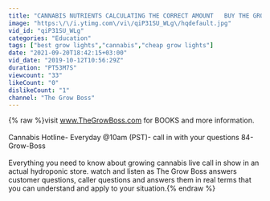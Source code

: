 ```yaml
---
title: "CANNABIS NUTRIENTS CALCULATING THE CORRECT AMOUNT   BUY THE GROW BOOK AND EQUIPMENT GUIDE"
image: "https:\/\/i.ytimg.com\/vi\/qiP31SU_WLg\/hqdefault.jpg"
vid_id: "qiP31SU_WLg"
categories: "Education"
tags: ["best grow lights","cannabis","cheap grow lights"]
date: "2021-09-20T18:42:15+03:00"
vid_date: "2019-10-12T10:56:29Z"
duration: "PT53M7S"
viewcount: "33"
likeCount: "0"
dislikeCount: "1"
channel: "The Grow Boss"
---
```

{% raw %}visit www.TheGrowBoss.com for BOOKS and more information. <br /><br />Cannabis Hotline- Everyday @10am (PST)- call in with your questions 84-Grow-Boss<br /><br />Everything you need to know about growing cannabis live call in show in an actual hydroponic store. watch and listen as The Grow Boss answers customer questions, caller questions and answers them in real terms that you can understand and apply to your situation.{% endraw %}
